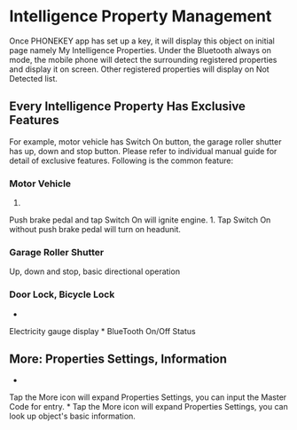 # Intelligence Property Management

Once PHONEKEY app has set up a key, it will display this object on initial page namely My Intelligence Properties. Under the Bluetooth always on mode, the mobile phone will detect the surrounding registered properties and display it on screen. Other  registered properties will display on Not Detected list.
## Every Intelligence Property Has Exclusive Features
For example, motor vehicle has Switch On button, the garage roller shutter has up, down and stop button. Please refer to individual manual guide for detail of exclusive features. Following is the common feature: 
### Motor Vehicle
1. 
Push brake pedal and tap Switch On will ignite engine.
1. 
Tap Switch On without push brake pedal will turn on headunit. 

### Garage Roller Shutter
Up, down and stop, basic directional operation
### Door Lock, Bicycle Lock
* 
Electricity gauge display
* 
BlueTooth On/Off Status 

## More: Properties Settings, Information
* 
Tap the More icon will expand Properties Settings, you can input the Master Code for entry. 
* 
Tap the More icon will expand Properties Settings, you can look up object's basic information.